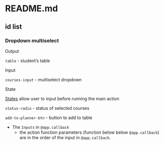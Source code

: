 # README.md

## id list

### Dropdown multiselect

Output

`table` - student’s table

Input

`courses-input` - multiselect dropdown

State

[States](https://bit.ly/3uePXK9) allow user to input before running the main action

`status-radio` - status of selected courses

`add-to-planner-btn` - button to add to table

- The `Inputs` in `@app.callback` 
  - the action function parameters (function below below `@app.callback`) are in the order of the input in `@app.callback`.